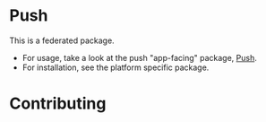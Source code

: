 # Push

This is a federated package. 

- For usage, take a look at the push "app-facing" package, [Push](push).
- For installation, see the platform specific package.

# Contributing
